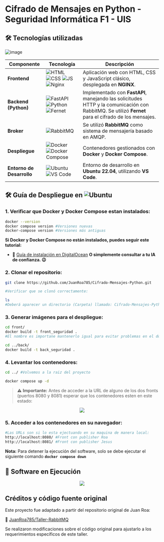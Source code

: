 # Cifrado de Mensajes en Python - Seguridad Informática F1 - UIS

## 🛠️ Tecnologías utilizadas
![image](https://github.com/user-attachments/assets/7846c41e-dfec-4ae9-bd5c-f327ee2a03c5)

| Componente      | Tecnología                                           | Descripción |
|----------------|------------------------------------------------------|-------------|
| **Frontend**   | ![HTML](https://img.shields.io/badge/HTML-orange?logo=html5&logoColor=white) ![CSS](https://img.shields.io/badge/CSS-blue?logo=css3&logoColor=white) ![JS](https://img.shields.io/badge/JavaScript-yellow?logo=javascript&logoColor=black) ![Nginx](https://img.shields.io/badge/-NGINX-009639?style=flat-square&logo=nginx&logoColor=white) | Aplicación web con HTML, CSS y JavaScript clásico, desplegada en **NGINX**. |
| **Backend (Python)** | ![FastAPI](https://img.shields.io/badge/FastAPI-009688?logo=fastapi&logoColor=white) ![Python](https://img.shields.io/badge/Python-3776AB?logo=python&logoColor=white) ![Fernet](https://img.shields.io/badge/Fernet-7B5BA6?style=flat&logo=lock&logoColor=white)  | Implementado con **FastAPI**, manejando las solicitudes HTTP y la comunicación con RabbitMQ. Se utilizó **Fernet** para el cifrado de los mensajes. |
| **Broker** | ![RabbitMQ](https://img.shields.io/badge/RabbitMQ-FF6600?logo=rabbitmq&logoColor=white) | Se utilizó **RabbitMQ** como sistema de mensajería basado en AMQP. |
| **Despliegue** | ![Docker](https://img.shields.io/badge/Docker-2496ED?logo=docker&logoColor=white) ![Docker Compose](https://img.shields.io/badge/Docker_Compose-2496ED?logo=docker&logoColor=white) | Contenedores gestionados con **Docker** y **Docker Compose**. |
| **Entorno de Desarrollo** | ![Ubuntu](https://img.shields.io/badge/Ubuntu-22.04-orange?logo=ubuntu) ![VS Code](https://img.shields.io/badge/VS_Code-007ACC?logo=visualstudiocode&logoColor=white)  | Entorno de desarrollo en **Ubuntu 22.04**, utilizando **VS Code**. |

## 🛠️ Guía de Despliegue en ![Ubuntu](https://img.shields.io/badge/Ubuntu-22.04-orange?logo=ubuntu)

### 1. Verificar que Docker y Docker Compose estan instalados:
```bash
docker --version
docker compose version #Versiones nuevas
docker-compose version #Versiones más antiguas
```
**Si Docker y Docker Compose no están instalados, puedes seguir este tutorial:**  
- 🔗 [Guía de instalación en DigitalOcean](https://www.digitalocean.com/community/tutorials/how-to-install-and-use-docker-on-ubuntu-20-04-es)  **O simplemente consultar a tu IA de confianza. 😉**

### 2. Clonar el repositorio:
```bash
git clone https://github.com/JuanRoa785/Cifrado-Mensajes-Python.git

#Verificar que se clonó correctamente:

ls 
#Deberá aparecer un directorio (Carpeta) llamado: Cifrado-Mensajes-Python
```

### 3. Generar imágenes para el despliegue:
```bash
cd front/
docker build -t front_seguridad .
#El nombre es importane mantenerlo igual para evitar problemas en el docker compose

cd ../back/
docker build -t back_seguridad . 
```

### 4. Levantar los contenedores:
```bash
cd ../ #Volvemos a la raiz del proyecto

docker compose up -d
```
> ⚠ **Importante:** Antes de acceder a la URL de alguno de los dos fronts (puertos 8080 y 8081) esperar que los contenedores esten en este estado:
<p align="center">
  <img src="https://github.com/user-attachments/assets/35c50a93-582c-4475-a0b3-390de6dfbbd2" />
</p>

### 5. Acceder a los contenedores en su navegador:
```bash
#Las URLs son si lo esta ejectuando en su maquina de manera local:
http://localhost:8080/ #Front con publisher Roa
http://localhost:8081/ #Front con publisher Jesus
```
**Nota:** Para detener la ejecución del software, solo se debe ejecutar el siguiente comando **`docker compose down`**

## 🚀 Software en Ejecución
<p align="center">
  <img src="https://github.com/user-attachments/assets/2d1bb4aa-e266-4c3a-a404-9a05248f7dc4" />
</p>

## Créditos y código fuente original

Este proyecto fue adaptado a partir del repositorio original de Juan Roa:

🔗 [JuanRoa785/Taller-RabbitMQ](https://github.com/JuanRoa785/Taller-RabbitMQ)

Se realizaron modificaciones sobre el código original para ajustarlo a los requerimientos específicos de este taller.
